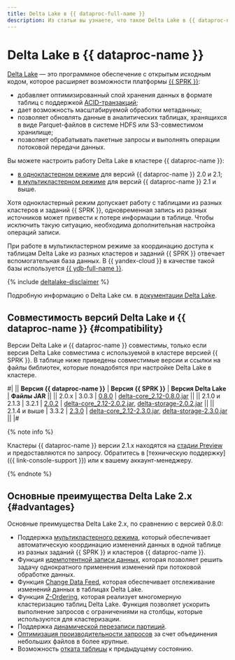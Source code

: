 ```yaml
---
title: Delta Lake в {{ dataproc-full-name }}
description: Из статьи вы узнаете, что такое Delta Lake в {{ dataproc-name }}, ознакомитесь с преимуществами Delta Lake и совместимостью версий Delta Lake и {{ dataproc-name }}.
---
```


# Delta Lake в {{ dataproc-name }}

[Delta Lake](https://delta.io/) — это программное обеспечение с открытым исходным кодом, которое расширяет возможности платформы [{{ SPRK }}](https://spark.apache.org/):

* добавляет оптимизированный слой хранения данных в формате таблиц с поддержкой [ACID-транзакций](https://docs.delta.io/2.0.2/concurrency-control.html);
* дает возможность масштабируемой обработки метаданных;
* позволяет обновлять данные в аналитических таблицах, хранящихся в виде Parquet-файлов в системе HDFS или S3-совместимом хранилище;
* позволяет обрабатывать пакетные запросы и выполнять операции потоковой передачи данных.

Вы можете настроить работу Delta Lake в кластере {{ dataproc-name }}:

* [в однокластерном режиме](../operations/deltalake/one-cluster-mode.md) для версий {{ dataproc-name }} 2.0 и 2.1;
* [в мультикластерном режиме](../operations/deltalake/multi-cluster-mode.md) для версий {{ dataproc-name }} 2.1 и выше.

Хотя однокластерный режим допускает работу с таблицами из разных кластеров и заданий {{ SPRK }}, одновременная запись из разных источников может привести к потере информации в таблице. Чтобы исключить такую ситуацию, необходима дополнительная настройка операций записи.

При работе в мультикластерном режиме за координацию доступа к таблицам Delta Lake из разных кластеров и заданий {{ SPRK }} отвечает вспомогательная база данных. В {{ yandex-cloud }} в качестве такой базы используется [{{ ydb-full-name }}](../../ydb/index.yaml).


{% include [deltalake-disclaimer](../../_includes/data-processing/deltalake-disclaimer.md) %}


Подробную информацию о Delta Lake см. в [документации Delta Lake](https://docs.delta.io/latest/index.html).

## Совместимость версий Delta Lake и {{ dataproc-name }} {#compatibility}

Версии Delta Lake и {{ dataproc-name }} совместимы, только если версия Delta Lake совместима с используемой в кластере версией {{ SPRK }}. В таблице ниже приведены совместимые версии и ссылки на файлы библиотек, которые понадобятся при настройке Delta Lake в кластере.

#|
|| **Версия {{ dataproc-name }}** | **Версия {{ SPRK }}** | **Версия Delta Lake**                                              | **Файлы JAR**                                                                                                         ||
|| 2.0.x                          | 3.0.3                   | [0.8.0](https://github.com/delta-io/delta/releases/tag/v0.8.0)     | [delta-core_2.12-0.8.0.jar](https://repo1.maven.org/maven2/io/delta/delta-core_2.12/0.8.0/delta-core_2.12-0.8.0.jar)  ||
|| 2.1.0 и 2.1.3                  | 3.2.1                   | [2.0.2](https://github.com/delta-io/delta/releases/tag/v2.0.2)     | [delta-core_2.12-2.0.2.jar](https://repo1.maven.org/maven2/io/delta/delta-core_2.12/2.0.2/delta-core_2.12-2.0.2.jar),
                                                                                                                                   [delta-storage-2.0.2.jar](https://repo1.maven.org/maven2/io/delta/delta-storage/2.0.2/delta-storage-2.0.2.jar)        ||
|| 2.1.4 и выше                   | 3.3.2                   | [2.3.0](https://github.com/delta-io/delta/releases/tag/v2.3.0)     | [delta-core_2.12-2.3.0.jar](https://repo1.maven.org/maven2/io/delta/delta-core_2.12/2.3.0/delta-core_2.12-2.3.0.jar),
                                                                                                                                   [delta-storage-2.3.0.jar](https://repo1.maven.org/maven2/io/delta/delta-storage/2.3.0/delta-storage-2.3.0.jar)        ||
|#

{% note info %}

Кластеры {{ dataproc-name }} версии 2.1.x находятся на [стадии Preview](../../overview/concepts/launch-stages.md) и предоставляются по запросу. Обратитесь в [техническую поддержку]({{ link-console-support }}) или к вашему аккаунт-менеджеру.

{% endnote %}

## Основные преимущества Delta Lake 2.x {#advantages}

Основные преимущества Delta Lake 2.x, по сравнению с версией 0.8.0:

* Поддержка [мультикластерного режима](https://docs.delta.io/2.0.2/delta-storage.html#multi-cluster-setup), который обеспечивает автоматическую координацию изменений данных в одной таблице из разных заданий {{ SPRK }} и кластеров {{ dataproc-name }}.
* Функция [идемпотентной записи данных](https://docs.delta.io/latest/delta-streaming.html#idempotent-table-writes-in-foreachbatch), которая позволяет решить задачу однократного применения изменений при потоковой обработке данных.
* Функция [Change Data Feed](https://docs.delta.io/2.0.2/delta-change-data-feed.html), которая обеспечивает отслеживание изменений данных в таблицах Delta Lake.
* Функция [Z-Ordering](https://docs.delta.io/2.0.2/optimizations-oss.html#z-ordering-multi-dimensional-clustering), которая реализует многомерную кластеризацию таблиц Delta Lake. Функция позволяет ускорить выполнение запросов с ограничениями на столбцы, которые используются для кластеризации.
* Поддержка [динамической перезаписи партиций](https://docs.delta.io/2.0.2/delta-batch.html#dynamic-partition-overwrites).
* [Оптимизация производительности запросов](https://docs.delta.io/2.0.2/optimizations-oss.html#compaction-bin-packing) за счет объединения небольших файлов в более крупные.
* Возможность [отката таблицы](https://docs.delta.io/2.0.2/delta-utility.html#restore-a-delta-table-to-an-earlier-state) к предыдущему состоянию.
